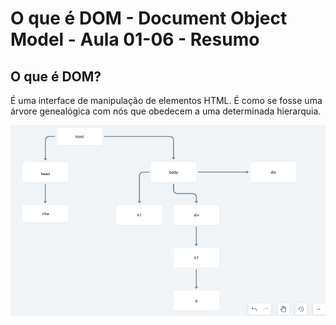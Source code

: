 # O que é DOM - Document Object Model - Aula 01-06 - Resumo

## O que é DOM?

É uma interface de manipulação de elementos HTML. É como se fosse uma árvore genealógica com nós que obedecem a uma determinada hierarquia.

![Imagem de árvore do DOM](Screen%20Shot%202022-06-20%20at%2018.47.23.png)
